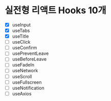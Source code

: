 # 실전형 리액트 Hooks 10개
- [X] useInput
- [X] useTabs
- [X] useTitle
- [ ] useClick
- [ ] useConfirm
- [ ] usePreventLeave
- [ ] useBeforeLeave
- [ ] useFadeIn
- [ ] useNetwork
- [ ] useScroll
- [ ] useFullscreen
- [ ] useNotification
- [ ] useAxios
